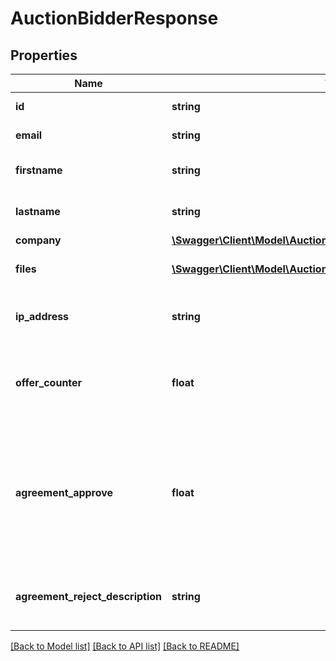 # AuctionBidderResponse

## Properties
Name | Type | Description | Notes
------------ | ------------- | ------------- | -------------
**id** | **string** | ID of the bidder. | [optional] 
**email** | **string** | Email of the bidder. | [optional] 
**firstname** | **string** | Firstname of the bidder. | [optional] 
**lastname** | **string** | Lastname of the bidder. | [optional] 
**company** | [**\Swagger\Client\Model\AuctionConditionResponseBidderCompany**](AuctionConditionResponseBidderCompany.md) |  | [optional] 
**files** | [**\Swagger\Client\Model\AuctionBidderResponseFiles[]**](AuctionBidderResponseFiles.md) | Files which this bidder uploaded. | [optional] 
**ip_address** | **string** | Connection IP Address of the bidder. | [optional] 
**offer_counter** | **float** | The number of offers in this auction of this bidder. | [optional] 
**agreement_approve** | **float** | Approval status of the agreement.&lt;br&gt;0: Not yet approved. &lt;br&gt;1: Is approved. &lt;br&gt; 2: Is rejected. | [optional] 
**agreement_reject_description** | **string** | Description when rejected of the agreement. | [optional] 

[[Back to Model list]](../README.md#documentation-for-models) [[Back to API list]](../README.md#documentation-for-api-endpoints) [[Back to README]](../README.md)


